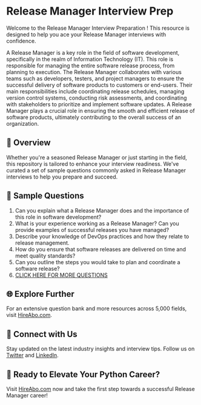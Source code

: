 # Release Manager Interview Prep

Welcome to the Release Manager Interview Preparation ! This resource is designed to help you ace your Release Manager interviews with confidence.

A Release Manager is a key role in the field of software development, specifically in the realm of Information Technology (IT). This role is responsible for managing the entire software release process, from planning to execution. The Release Manager collaborates with various teams such as developers, testers, and project managers to ensure the successful delivery of software products to customers or end-users. Their main responsibilities include coordinating release schedules, managing version control systems, conducting risk assessments, and coordinating with stakeholders to prioritize and implement software updates. A Release Manager plays a crucial role in ensuring the smooth and efficient release of software products, ultimately contributing to the overall success of an organization.

## 🚀 Overview

Whether you're a seasoned Release Manager or just starting in the field, this repository is tailored to enhance your interview readiness. We've curated a set of sample questions commonly asked in Release Manager interviews to help you prepare and succeed.

## 📝 Sample Questions

1. Can you explain what a Release Manager does and the importance of this role in software development?
2. What is your experience working as a Release Manager? Can you provide examples of successful releases you have managed?
3. Describe your knowledge of DevOps practices and how they relate to release management.
4. How do you ensure that software releases are delivered on time and meet quality standards?
5. Can you outline the steps you would take to plan and coordinate a software release?
6. [CLICK HERE FOR MORE QUESTIONS](https://hireabo.com/job/0_0_40/Release%20Manager)

## 🌐 Explore Further

For an extensive question bank and more resources across 5,000 fields, visit [HireAbo.com](https://www.hireabo.com).

## 📱 Connect with Us

Stay updated on the latest industry insights and interview tips. Follow us on [Twitter](https://twitter.com/hireabo) and [LinkedIn](https://www.linkedin.com/in/hire-abo-3609972a8/).

## 🚀 Ready to Elevate Your Python Career?

Visit [HireAbo.com](https://www.hireabo.com) now and take the first step towards a successful Release Manager career!